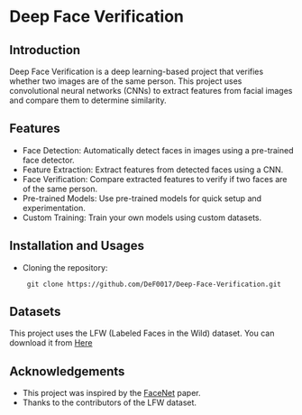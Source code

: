 # Deep Face Verification
## Introduction
Deep Face Verification is a deep learning-based project that verifies whether two images are of the same person. This project uses convolutional neural networks (CNNs) to extract features from facial images and compare them to determine similarity.

## Features
- Face Detection: Automatically detect faces in images using a pre-trained face detector.
- Feature Extraction: Extract features from detected faces using a CNN.
- Face Verification: Compare extracted features to verify if two faces are of the same person.
- Pre-trained Models: Use pre-trained models for quick setup and experimentation.
- Custom Training: Train your own models using custom datasets.

## Installation and Usages
* Cloning the repository:
  ```shell
   git clone https://github.com/DeF0017/Deep-Face-Verification.git

## Datasets
This project uses the LFW (Labeled Faces in the Wild) dataset. You can download it from [Here](https://vis-www.cs.umass.edu/lfw/)

## Acknowledgements
- This project was inspired by the [FaceNet](https://arxiv.org/pdf/1503.03832) paper.
- Thanks to the contributors of the LFW dataset.

